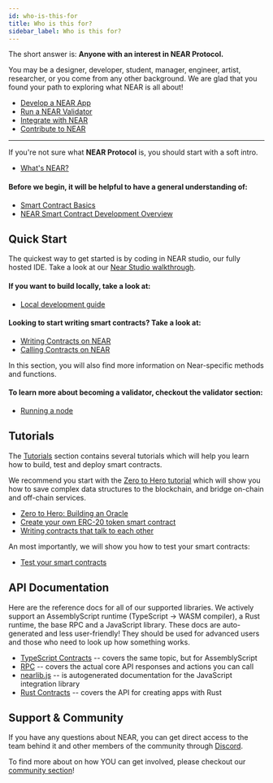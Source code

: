 ```yaml
---
id: who-is-this-for
title: Who is this for?
sidebar_label: Who is this for?
---
```


The short answer is: **Anyone with an interest in NEAR Protocol.**

You may be a designer, developer, student, manager, engineer, artist, researcher, or you come from any other background. We are glad that you found your path to exploring what NEAR is all about!

- [Develop a NEAR App](/docs/roles/developer/quickstart)
- [Run a NEAR Validator](/docs/validator/staking-overview)
- [Integrate with NEAR](/docs/roles/integrator/quickstart)
- [Contribute to NEAR](/docs/contribution/contribution-overview)

---

If you're not sure what **NEAR Protocol** is, you should start with a soft intro.

* [What's NEAR?](overview/what-is-near.md)

#### Before we begin, it will be helpful to have a general understanding of:

* [Smart Contract Basics](quick-start/blockchain-prerequisite.md)
* [NEAR Smart Contract Development Overview](quick-start/development-overview.md)

## Quick Start

The quickest way to get started is by coding in NEAR studio, our fully hosted IDE. Take a look at our [Near Studio walkthrough](quick-start/near-studio-ide.md).

#### If you want to build locally, take a look at:

* [Local development guide](local-setup/local-dev-testnet.md)

#### Looking to start writing smart contracts? Take a look at:

* [Writing Contracts on NEAR](development/writing-smart-contracts.md)
* [Calling Contracts on NEAR](development/calling-smart-contracts.md)

In this section, you will also find more information on Near-specific methods and functions.

#### To learn more about becoming a validator, checkout the validator section:

* [Running a node](local-setup/running-testnet.md)

<!-- UNCOMMENT WHEN PAGE COMPLETE -->
<!-- #### For reference and code samples, have a look at -->
<!-- * [Common Code Patterns](code-patterns/token-issuance.md) -->

## Tutorials

The [Tutorials](tutorials/tutorial-overview.md) section contains several tutorials which will help you learn how to build, test and deploy smart contracts.

We recommend you start with the [Zero to Hero tutorial](tutorials/zero-to-hero.md) which will show you how to save complex data structures to the blockchain, and bridge on-chain and off-chain services.

* [Zero to Hero: Building an Oracle ](tutorials/zero-to-hero.md)
* [Create your own ERC-20 token smart contract](tutorials/token.md)
* [Writing contracts that talk to each other](tutorials/how-to-write-contracts-that-talk-to-each-other.md)

An most importantly, we will show you how to test your smart contracts:
* [Test your smart contracts](tutorials/test-your-smart-contracts.md)

## API Documentation

Here are the reference docs for all of our supported libraries. We actively support an AssemblyScript runtime \(TypeScript -&gt; WASM compiler\), a Rust runtime, the base RPC and a JavaScript library. These docs are auto-generated and less user-friendly! They should be used for advanced users and those who need to look up how something works.

* [TypeScript Contracts](development/writing-smart-contracts.md) -- covers the same topic, but for AssemblyScript
* [RPC](interaction/rpc.md) -- covers the actual core API responses and actions you can call
* [nearlib.js](nearlib/globals.md) -- is autogenerated documentation for the JavaScript integration library
* [Rust Contracts](near-bindgen/near-bindgen.md) -- covers the API for creating apps with Rust

## Support & Community

If you have any questions about NEAR, you can get direct access to the team behind it and other members of the community through [Discord](http://near.chat).

To find more about on how YOU can get involved, please checkout our [community section](contribution/nearcore.md)!
